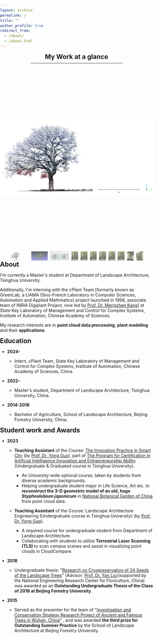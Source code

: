 ```yaml
---
layout: archive
permalink: /
title: ""
author_profile: true
redirect_from: 
  - /about/
  - /about.html
---
```



 
<style>
  /* 主图片样式 */
  #mainImage {
      width: 800px;
      height: 600px;
      object-fit: contain;
      margin-bottom: 4px; /* 减小与缩略图之间的间距 */
  }

  /* 缩略图容器：横向排列 + 自动换行 */
  #thumbnailContainer {
      display: flex;
      flex-wrap: nowrap;
      overflow-x: auto;
      gap: 8px;
      justify-content: center;
  }

  /* 缩略图样式 */
  #thumbnailContainer img {
      cursor: pointer;
      height: 30px;
      object-fit: cover;
      opacity: 0.6;
      transition: opacity 0.3s;
  }

  #thumbnailContainer img:hover {
      opacity: 1;
  }

  /* 全局容器避免默认间距 */
  body, h2 {
      margin: 0;
      padding: 0;
  }
</style>

<h2 style="text-align: center; margin-bottom: 8px;">My Work at a glance</h2>
<hr style="width: 60%; margin: 0 auto 10px auto;">

<div style="max-width: 1600px; margin: auto; text-align: center;">
  <img id="mainImage" src="/images/glance-images/glance-001.jpg" alt="Main Image">

  <div id="thumbnailContainer">
    <img src="/images/glance-images/glance-001.jpg" onclick="mainImage.src=this.src;">
    <img src="/images/glance-images/glance-002.jpg" onclick="mainImage.src=this.src;">
    <img src="/images/glance-images/glance-003.jpg" onclick="mainImage.src=this.src;">
    <img src="/images/glance-images/glance-004.png" onclick="mainImage.src=this.src;">
    <img src="/images/glance-images/glance-005.png" onclick="mainImage.src=this.src;">
    <img src="/images/glance-images/glance-006.png" onclick="mainImage.src=this.src;">
    <img src="/images/glance-images/glance-007.png" onclick="mainImage.src=this.src;">
    <img src="/images/glance-images/glance-008.png" onclick="mainImage.src=this.src;">
    <img src="/images/glance-images/glance-009.png" onclick="mainImage.src=this.src;">
    <img src="/images/glance-images/glance-010.png" onclick="mainImage.src=this.src;">
    <img src="/images/glance-images/glance-011.png" onclick="mainImage.src=this.src;">
  </div>
</div>



About
------

I'm currently a Master's student at Department of Landscape Architecture, Tsinghua University.

Additionally, I'm interning with the cPlant Team [formerly known as GreenLab, a LIAMA (Sino-French Laboratory in Computer Sciences, Automation and Applied Mathmatics) project launched in 1998, associate team of INRIA Digiplant Project, now led by [Prof. Dr. Mengzhen Kang](https://people.ucas.ac.cn/~kangmengzhen?language=en)] at State Key Laboratory of Management and Control for Complex Systems, Institute of Automation, Chinese Academy of Sciences.

My research interests are in **point cloud data processing**, **plant modeling** and their **applications**.

<!--
* **Point clouds data processing:**<br>
  The first time I encountered point clouds was in an engineering project. At that time, point clouds, as a novel type of surveying data, provided precise three-dimensional spatial information for the real world, including terrain, vegetation, buildings, and various other elements. This data served as the foundation for quantitative data analysis in engineering projects.<br>

  Processing and analyzing point cloud data can reveal valuable information about the real world, enabling quantitative descriptions of reality. Additionally, this information can be applied in various fields of research such as ecology, forestry, plant science and many other engineering fields.<br> 

* **Plant modeling:**<br>
  During my undergraduate studies, my research on  plant germplasm conservation laid the groundwork for my interest in plant modeling. My first published paper discussed how to reconstruct three-dimensional models of ancient trees using point cloud data, and how to extract information from them, thereby contributing to the conservation of ancient trees.<br>

  After reading numerous existing research papers, I learned that three-dimensional modeling of plants is relevant in multiple fields. Functional-Structral Plant Model(FSPM) has been established in both computer graphics and plant science field, used to represent plant structure and the physiological or physical processes of its growth development[^1].<br>
  
  Moreover, point clouds provide authentic three-dimensional configuration parameters for plant within specific spatiotemporal contexts.Therefore, the integration of FSPM with point clouds is also a research direction that interests me.<br>

* **Applications:**<br>
  As mentioned above, the real world provides an application scenario for both aspects. Many existing scientific problems can be addressed using new technological methods, which is also a direction I hope to explore.<br>
-->


Education
------

* **2024-**

  * Intern, cPlant Team, State Key Laboratory of Management and Control for Complex Systems, Institute of Automation, Chinese Academy of Sciences, China.

* **2022-**

  * Master's student, Department of Landscape Architecture, Tsinghua University, China.

* **2014-2018**

  * Bachelor of Agriculture, School of Landscape Architecture, Beijing Forestry University, China.

Student work and Awards
------

* **2023**

  * **Teaching Assistant** of the Course: [The Innovation Practice in Smart City](https://www.icenter.tsinghua.edu.cn/info/1034/2151.htm) (by [Prof. Dr. Yong Guo](http://www.arch.tsinghua.edu.cn/info/rw_fjly/1979)), part of [The Program for Certification in Artificial Intelligence Innovation and Entrepreneurship Ability](https://www.icenter.tsinghua.edu.cn/info/1034/2155.htm) (Undergratuate & Graduated course in Tsinghua University). 
    * An University-wide optional course, taken by students from diverse academic backgrounds.
    * Helping undergraduate student major in Life Science, Art etc. to **reconstruct the 3-D geometric model of an old, huge *Styphnolobium japonicum*** in [National Botanical Garden of China](http://www.chnbg.cn/en_home.html) from point cloud data.

  * **Teaching Assistant** of the Course: Landscape Architecture Engineering (Undergratuate course in Tsinghua University) (by [Prof. Dr. Yong Guo](http://www.arch.tsinghua.edu.cn/info/rw_fjly/1979)). 
    * A required course for undergraduate student from Department of Landscape Architecture.
    * Collaborating with students to utilize **Terrestrial Laser Scanning (TLS)** to scan campus scenes and assist in visualizing point clouds in CloudCompare.

* **2018**
  
  * Undergraduate thesis: "[Research on Cryopreservation of 24 Seeds of the Landscape Trees](https://yuxuannsun.github.io/Publications/thesis-001)" (Advisor: [Prof. Dr. Yan Liu](https://sola.bjfu.edu.cn/cn/teachers/office/js/378911.html))(supported by the National Engineering Research Center for Floriculture, China) was awarded as an **Outstanding Undergraduate Thesis of the Class of 2018 at Beijing Forestry University**.

* **2015**

  * Served as the presenter for the team of "[Investigation and Conservation Strategy Research Project of Ancient and Famous Trees in Wuhan, China](https://yuxuannsun.github.io/posts/2015/09/blog-project-001)" , and was awarded **the third prize for Outstanding Summer Practice** by the School of Landscape Architecture at Beijing Forestry University.



<!--
[^1]: <span style="font-size: 1.8em;">[J. Vos, J. B. Evers, G. H. Buck-Sorlin, B. Andrieu, M. Chelle, P. H. B. de Visser, Functional–structural plant modelling: a new versatile tool in crop science, Journal of Experimental Botany, Volume 61, Issue 8, May 2010, Pages 2101–2115](https://doi.org/10.1093/jxb/erp345)</span>
-->